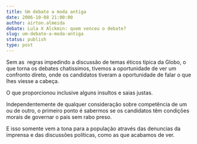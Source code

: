 ```yaml
---
title: Um debate a moda antiga
date: 2006-10-08 21:00:00
author: airton.almeida
debate: Lula X Alckmin: quem venceu o debate?
slug: um-debate-a-moda-antiga
status: publish 
type: post
---
```


Sem as  regras impedindo a discussão de temas éticos típica da Globo, o que torna os debates chatissimos, tivemos a oportunidade de ver um confronto direto, onde os candidatos tiveram a oportunidade de falar o que lhes viesse a cabeça.


O que proporcionou inclusive alguns insultos e saias justas.


Independentemente de qualquer consideração sobre competência de um ou de outro, o primeiro ponto é sabermos se os candidatos têm condições morais de governar o pais sem rabo preso.


E isso somente vem a tona para a população através das denuncias da imprensa e das discussões políticas, como as que acabamos de ver.


